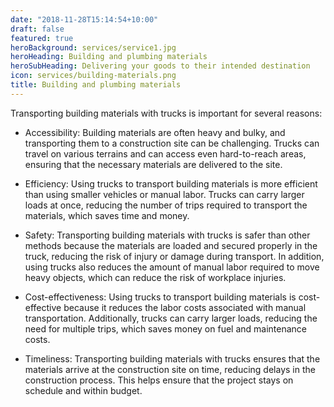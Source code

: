 ```yaml
---
date: "2018-11-28T15:14:54+10:00"
draft: false
featured: true
heroBackground: services/service1.jpg
heroHeading: Building and plumbing materials
heroSubHeading: Delivering your goods to their intended destination
icon: services/building-materials.png
title: Building and plumbing materials
---
```


Transporting building materials with trucks is important for several reasons:

-   Accessibility: Building materials are often heavy and bulky, and transporting them to a construction site can be challenging. Trucks can travel on various terrains and can access even hard-to-reach areas, ensuring that the necessary materials are delivered to the site.

-   Efficiency: Using trucks to transport building materials is more efficient than using smaller vehicles or manual labor. Trucks can carry larger loads at once, reducing the number of trips required to transport the materials, which saves time and money.

-   Safety: Transporting building materials with trucks is safer than other methods because the materials are loaded and secured properly in the truck, reducing the risk of injury or damage during transport. In addition, using trucks also reduces the amount of manual labor required to move heavy objects, which can reduce the risk of workplace injuries.

-   Cost-effectiveness: Using trucks to transport building materials is cost-effective because it reduces the labor costs associated with manual transportation. Additionally, trucks can carry larger loads, reducing the need for multiple trips, which saves money on fuel and maintenance costs.

-   Timeliness: Transporting building materials with trucks ensures that the materials arrive at the construction site on time, reducing delays in the construction process. This helps ensure that the project stays on schedule and within budget.
